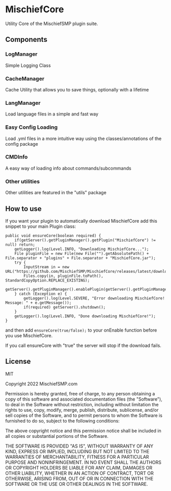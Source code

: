 # MischiefCore

Utility Core of the MischiefSMP plugin suite.

## Components

### LogManager
Simple Logging Class

### CacheManager
Cache Utility that allows you to save things, optionally with a lifetime

### LangManager
Load language files in a simple and fast way

### Easy Config Loading
Load .yml files in a more intuitive way using the classes/annotations of the config package

### CMDInfo
A easy way of loading info about commands/subcommands

### Other utilities
Other utilities are featured in the "utils" package

## How to use
If you want your plugin to automatically download MischiefCore add this snippet to your main Plugin class:

```
public void ensureCore(boolean required) {
    if(getServer().getPluginManager().getPlugin("MischiefCore") != null) return;
    getLogger().log(Level.INFO, "Downloading MischiefCore...");
    File pluginFile = new File(new File("").getAbsolutePath() + File.separator + "plugins" + File.separator + "MischiefCore.jar");
    try {
        InputStream in = new URL("https://github.com/MischiefSMP/MischiefCore/releases/latest/download/MischiefCore.jar").openStream();
        Files.copy(in, pluginFile.toPath(), StandardCopyOption.REPLACE_EXISTING);
        getServer().getPluginManager().enablePlugin(getServer().getPluginManager().loadPlugin(pluginFile));
    } catch (Exception e) {
        getLogger().log(Level.SEVERE, "Error downloading MischiefCore! Message: " + e.getMessage());
        if(required) getServer().shutdown();
    }
    getLogger().log(Level.INFO, "Done downloading MischiefCore!");
}
```

and then add ```ensureCore(true/false);``` to your onEnable function before you use MischiefCore.

If you call ensureCore with "true" the server will stop if the download fails.

License
----

MIT

Copyright 2022 MischiefSMP.com

Permission is hereby granted, free of charge, to any person obtaining a copy of this software and associated documentation files (the "Software"), to deal in the Software without restriction, including without limitation the rights to use, copy, modify, merge, publish, distribute, sublicense, and/or sell copies of the Software, and to permit persons to whom the Software is furnished to do so, subject to the following conditions:

The above copyright notice and this permission notice shall be included in all copies or substantial portions of the Software.

THE SOFTWARE IS PROVIDED "AS IS", WITHOUT WARRANTY OF ANY KIND, EXPRESS OR IMPLIED, INCLUDING BUT NOT LIMITED TO THE WARRANTIES OF MERCHANTABILITY, FITNESS FOR A PARTICULAR PURPOSE AND NONINFRINGEMENT. IN NO EVENT SHALL THE AUTHORS OR COPYRIGHT HOLDERS BE LIABLE FOR ANY CLAIM, DAMAGES OR OTHER LIABILITY, WHETHER IN AN ACTION OF CONTRACT, TORT OR OTHERWISE, ARISING FROM, OUT OF OR IN CONNECTION WITH THE SOFTWARE OR THE USE OR OTHER DEALINGS IN THE SOFTWARE.


